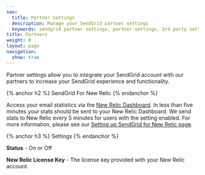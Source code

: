 ```yaml
---
seo:
  title: Partner Settings
  description: Manage your SendGrid partner settings
  keywords: sendgrid partner settings, partner settings, 3rd party settings
title: Partners
weight: 0
layout: page
navigation:
  show: true
---
```


Partner settings allow you to integrate your SendGrid account with our partners to increase your SendGrid experience and functionality.

{% anchor h2 %}
SendGrid For New Relic
{% endanchor %}

Access your email statistics via the [New Relic Dashboard](http://newrelic.com/). In less than five minutes your stats should be sent to your New Relic Dashboard. We send stats to New Relic every 5 minutes for users with the setting enabled. For more information, please see our [Setting up SendGrid for New Relic page]({{root_url}}/Classroom/Track/new_relic.html).

{% anchor h3 %}
Settings
{% endanchor %}

**Status** - On or Off

**New Relic License Key** - The license key provided with your New Relic account.


